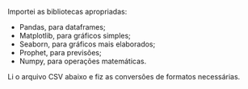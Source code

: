Importei as bibliotecas apropriadas:

- Pandas, para dataframes;
- Matplotlib, para gráficos simples;
- Seaborn, para gráficos mais elaborados;
- Prophet, para previsões;
- Numpy, para operações matemáticas.

Li o arquivo CSV abaixo e fiz as conversões de formatos necessárias.
